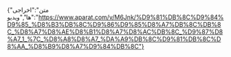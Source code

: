 {"متن":"اخراجی ها","ویدیو":"https://www.aparat.com/v/M6Jnk/%D9%81%DB%8C%D9%84%D9%85_%D8%B3%DB%8C%D9%86%D9%85%D8%A7%DB%8C%DB%8C_%D8%A7%D8%AE%D8%B1%D8%A7%D8%AC%DB%8C_%D9%87%D8%A7_1_%7C_%D8%A8%D8%A7_%DA%A9%DB%8C%D9%81%DB%8C%D8%AA_%D8%B9%D8%A7%D9%84%DB%8C"}
